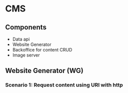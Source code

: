 # CMS

## Components

 * Data api
 * Website Generator
 * Backoffice for content CRUD
 * Image server

## Website Generator (WG)
### Scenario 1: Request content using URI with http